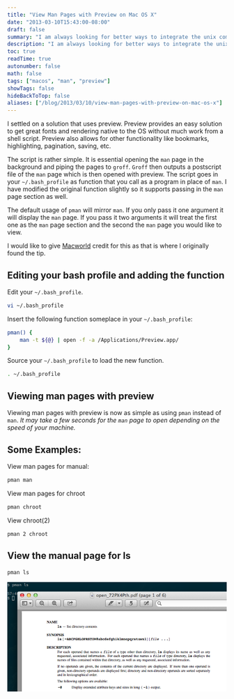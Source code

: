 ```yaml
---
title: "View Man Pages with Preview on Mac OS X"
date: "2013-03-10T15:43:00-08:00"
draft: false
summary: "I am always looking for better ways to integrate the unix components into Mac OS X. I recently came across a great way to connect the `man` pages to a more visual mode in OS X."
description: "I am always looking for better ways to integrate the unix components into Mac OS X. I recently came across a great way to connect the `man` pages to a more visual mode in OS X."
toc: true
readTime: true
autonumber: false
math: false
tags: ["macos", "man", "preview"]
showTags: false
hideBackToTop: false
aliases: ["/blog/2013/03/10/view-man-pages-with-preview-on-mac-os-x"]
---
```


I settled on a solution that uses preview. Preview provides an easy solution to get great fonts and rendering native to the OS without much work from a shell script. Preview also allows for other functionality like bookmarks, highlighting, pagination, saving, etc.

The script is rather simple. It is essential opening the `man` page in the background and piping the pages to `groff`. `Groff` then outputs a postscript file of the `man` page which is then opened with preview. The script goes in your `~/.bash_profile` as function that you call as a program in place of `man`. I have modified the original function slightly so it supports passing in the `man` page section as well.

The default usage of `pman` will mirror `man`. If you only pass it one argument it will display the `man` page. If you pass it two arguments it will treat the first one as the `man` page section and the second the `man` page you would like to view.

I would like to give [Macworld](http://www.macworld.com/article/1054155/manpages.html "Open Unix manual pages in OS X 10.4's Preview") credit for this as that is where I originally found the tip.

## Editing your bash profile and adding the function
Edit your `~/.bash_profile`.

```sh
vi ~/.bash_profile
```

Insert the following function someplace in your `~/.bash_profile`:

```sh
pman() {
    man -t ${@} | open -f -a /Applications/Preview.app/
}
```

Source your `~/.bash_profile` to load the new function.

```sh
. ~/.bash_profile
```

## Viewing man pages with preview
Viewing man pages with preview is now as simple as using `pman` instead of `man`. _It may take a few seconds for the `man` page to open depending on the speed of your machine._

## Some Examples:

View man pages for manual:
```sh
pman man
```

View man pages for chroot
```sh
pman chroot
```

View chroot(2)
```sh
pman 2 chroot
```

## View the manual page for ls
```sh
pman ls
```

![pman example with ls](./images/pman_ls.png)
